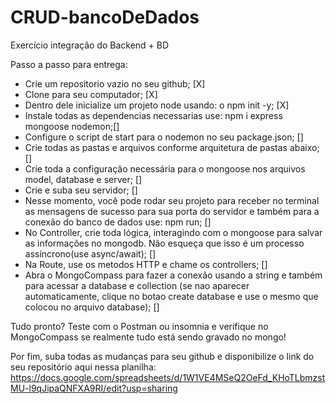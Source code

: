 # CRUD-bancoDeDados
Exercício integração do Backend + BD

Passo a passo para entrega:

- Crie um repositorio vazio no seu github; [X]
- Clone para seu computador; [X]
- Dentro dele inicialize um projeto node usando: o npm init -y; [X]
- Instale todas as dependencias necessarias use: npm i express mongoose nodemon;[]
- Configure o script de start para o nodemon no seu package.json; []
- Crie todas as pastas e arquivos conforme arquitetura de pastas abaixo; []
- Crie toda a configuração necessária para o mongoose nos arquivos model, database e server; []
- Crie e suba seu servidor; []
- Nesse momento, você pode rodar seu projeto para receber no terminal as mensagens de sucesso para sua porta do servidor e também para a conexão do banco de dados use: npm run; []
- No Controller, crie toda lógica, interagindo com o mongoose para salvar as informações no mongodb. Não esqueça que isso é um processo assíncrono(use async/await); []
- Na Route, use os metodos HTTP e chame os controllers; []
- Abra o MongoCompass para fazer a conexão usando a string e também para acessar a database e collection (se nao aparecer automaticamente, clique no botao create database e use o mesmo que colocou no arquivo database); []

Tudo pronto? Teste com o Postman ou insomnia e verifique no MongoCompass se realmente tudo está sendo gravado no mongo!

Por fim, suba todas as mudanças para seu github e disponibilize o link do seu repositório aqui nessa planilha: https://docs.google.com/spreadsheets/d/1W1VE4MSeQ2OeFd_KHoTLbmzstMU-l9qJipaQNFXA9RI/edit?usp=sharing 